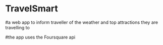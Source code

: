 # TravelSmart

#a web app to inform traveller of the weather and top attractions they are travelling to

#the app uses the Foursquare api
